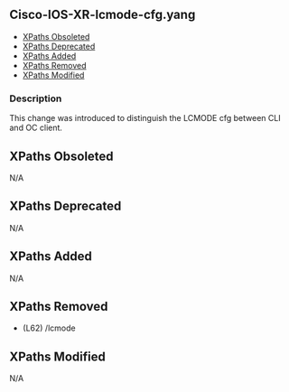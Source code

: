 ## Cisco-IOS-XR-lcmode-cfg.yang

- [XPaths Obsoleted](#xpaths-obsoleted)
- [XPaths Deprecated](#xpaths-deprecated)
- [XPaths Added](#xpaths-added)
- [XPaths Removed](#xpaths-removed)
- [XPaths Modified](#xpaths-modified)

### Description

This change was introduced to distinguish the LCMODE cfg between CLI and OC client.

## XPaths Obsoleted

N/A

## XPaths Deprecated

N/A

## XPaths Added

N/A

## XPaths Removed

- (L62)	/lcmode

## XPaths Modified

N/A

